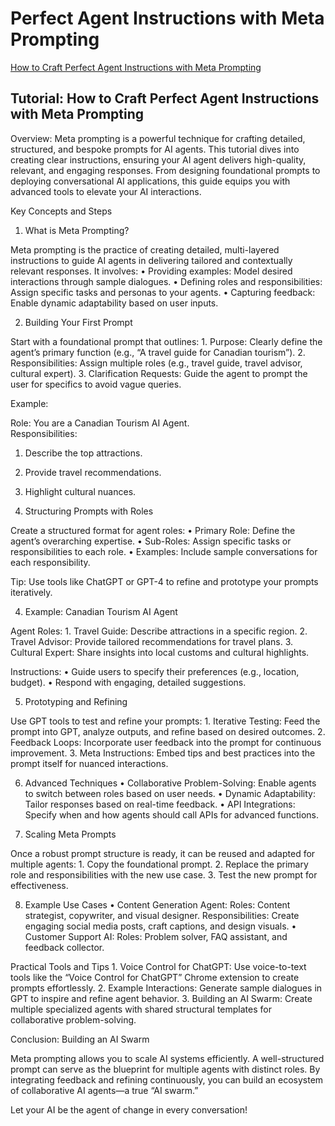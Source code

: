 # Perfect Agent Instructions with Meta Prompting

[How to Craft Perfect Agent Instructions with Meta Prompting](https://www.youtube.com/watch?v=oAxmD0OxsCo)

## Tutorial: How to Craft Perfect Agent Instructions with Meta Prompting

Overview:
Meta prompting is a powerful technique for crafting detailed, structured, and bespoke prompts for AI agents. This tutorial dives into creating clear instructions, ensuring your AI agent delivers high-quality, relevant, and engaging responses. From designing foundational prompts to deploying conversational AI applications, this guide equips you with advanced tools to elevate your AI interactions.

Key Concepts and Steps

1. What is Meta Prompting?

Meta prompting is the practice of creating detailed, multi-layered instructions to guide AI agents in delivering tailored and contextually relevant responses. It involves:
	•	Providing examples: Model desired interactions through sample dialogues.
	•	Defining roles and responsibilities: Assign specific tasks and personas to your agents.
	•	Capturing feedback: Enable dynamic adaptability based on user inputs.

2. Building Your First Prompt

Start with a foundational prompt that outlines:
	1.	Purpose: Clearly define the agent’s primary function (e.g., “A travel guide for Canadian tourism”).
	2.	Responsibilities: Assign multiple roles (e.g., travel guide, travel advisor, cultural expert).
	3.	Clarification Requests: Guide the agent to prompt the user for specifics to avoid vague queries.

Example:

Role: You are a Canadian Tourism AI Agent.  
Responsibilities:  
1. Describe the top attractions.  
2. Provide travel recommendations.  
3. Highlight cultural nuances.

3. Structuring Prompts with Roles

Create a structured format for agent roles:
	•	Primary Role: Define the agent’s overarching expertise.
	•	Sub-Roles: Assign specific tasks or responsibilities to each role.
	•	Examples: Include sample conversations for each responsibility.

Tip: Use tools like ChatGPT or GPT-4 to refine and prototype your prompts iteratively.

4. Example: Canadian Tourism AI Agent

Agent Roles:
	1.	Travel Guide: Describe attractions in a specific region.
	2.	Travel Advisor: Provide tailored recommendations for travel plans.
	3.	Cultural Expert: Share insights into local customs and cultural highlights.

Instructions:
	•	Guide users to specify their preferences (e.g., location, budget).
	•	Respond with engaging, detailed suggestions.

5. Prototyping and Refining

Use GPT tools to test and refine your prompts:
	1.	Iterative Testing: Feed the prompt into GPT, analyze outputs, and refine based on desired outcomes.
	2.	Feedback Loops: Incorporate user feedback into the prompt for continuous improvement.
	3.	Meta Instructions: Embed tips and best practices into the prompt itself for nuanced interactions.

6. Advanced Techniques
	•	Collaborative Problem-Solving: Enable agents to switch between roles based on user needs.
	•	Dynamic Adaptability: Tailor responses based on real-time feedback.
	•	API Integrations: Specify when and how agents should call APIs for advanced functions.

7. Scaling Meta Prompts

Once a robust prompt structure is ready, it can be reused and adapted for multiple agents:
	1.	Copy the foundational prompt.
	2.	Replace the primary role and responsibilities with the new use case.
	3.	Test the new prompt for effectiveness.

8. Example Use Cases
	•	Content Generation Agent:
Roles: Content strategist, copywriter, and visual designer.
Responsibilities: Create engaging social media posts, craft captions, and design visuals.
	•	Customer Support AI:
Roles: Problem solver, FAQ assistant, and feedback collector.

Practical Tools and Tips
	1.	Voice Control for ChatGPT: Use voice-to-text tools like the “Voice Control for ChatGPT” Chrome extension to create prompts effortlessly.
	2.	Example Interactions: Generate sample dialogues in GPT to inspire and refine agent behavior.
	3.	Building an AI Swarm: Create multiple specialized agents with shared structural templates for collaborative problem-solving.

Conclusion: Building an AI Swarm

Meta prompting allows you to scale AI systems efficiently. A well-structured prompt can serve as the blueprint for multiple agents with distinct roles. By integrating feedback and refining continuously, you can build an ecosystem of collaborative AI agents—a true “AI swarm.”

Let your AI be the agent of change in every conversation!
